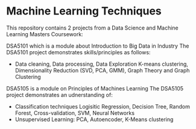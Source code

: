 # Machine Learning Techniques
This repository contains 2 projects from a Data Science and Machine Learning Masters Coursework:

DSA5101 which is a module about Introduction to Big Data in Industry
The DSA5101 project demonstrates skills/principles as follows: 
- Data cleaning, Data processing, Data Exploration K-means clustering, Dimensionality Reduction (SVD, PCA, GMM), Graph Theory and Graph Clustering

DSA5105 is a module on Principles of Machines Learning
The DSA5105 project demonstrates an udnerstanding of:
- Classification techniques Logisitic Regression, Decision Tree, Random Forest, Cross-validation, SVM, Neural Networks
- Unsupervised Learning: PCA, Autoencoder, K-Means clustering
